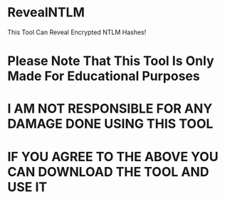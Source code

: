# RevealNTLM
This Tool Can Reveal Encrypted NTLM Hashes! 
# Please Note That This Tool Is Only Made For Educational Purposes
# I AM NOT RESPONSIBLE FOR ANY DAMAGE DONE USING THIS TOOL
# IF YOU AGREE TO THE ABOVE YOU CAN DOWNLOAD THE TOOL AND USE IT
